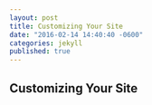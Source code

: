 ```yaml
---
layout: post
title: Customizing Your Site
date: "2016-02-14 14:40:40 -0600"
categories: jekyll
published: true
---
```


## Customizing Your Site
